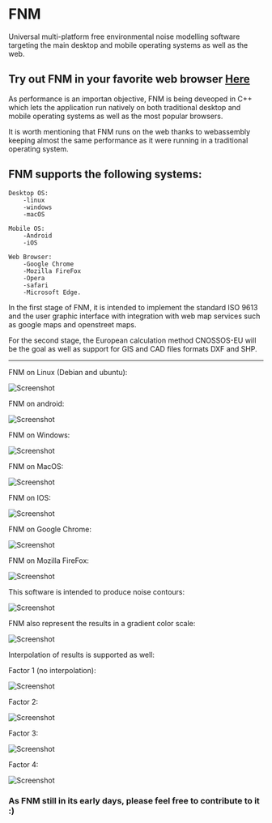 # FNM

Universal multi-platform free environmental noise modelling software targeting the main desktop and mobile operating systems as well as the web.

## Try out FNM in your favorite web browser [Here](https://christian-mv.github.io/Free_Noise_Map_Demo/FreeNoiseMap.html)


As performance is an importan objective, FNM is being deveoped in C++ which lets the application run natively on both traditional desktop and mobile operating systems as well as the most popular browsers.

It is worth mentioning that FNM runs on the web thanks to webassembly keeping almost the same performance as it were running in a traditional operating system.


## FNM supports the following systems:

    Desktop OS:
        -linux
        -windows
        -macOS
    
    Mobile OS:
        -Android
        -iOS
    
    Web Browser:
        -Google Chrome
        -Mozilla FireFox 
        -Opera
        -safari
        -Microsoft Edge.
        



In the first stage of FNM, it is intended to implement the standard ISO 9613 and the user graphic interface with integration with web map services such as google maps and openstreet maps.

For the second stage, the European calculation method CNOSSOS-EU will be the goal as well as support for GIS and CAD files formats DXF and SHP. 



--------------------------------------------

FNM on Linux (Debian and ubuntu):

![Screenshot](https://raw.githubusercontent.com/christian-mv/Free-Noise-Map/master/screenshoots/gui_on_Linux.png)

FNM on android:

![Screenshot](https://raw.githubusercontent.com/christian-mv/Free-Noise-Map/master/screenshoots/gui_on_android.png)


FNM on Windows:

![Screenshot](https://raw.githubusercontent.com/christian-mv/Free-Noise-Map/master/screenshoots/gui_on_windows.png)

FNM on MacOS:

![Screenshot](https://raw.githubusercontent.com/christian-mv/Free-Noise-Map/master/screenshoots/gui_on_MacOS.png)

FNM on IOS:

![Screenshot](https://raw.githubusercontent.com/christian-mv/Free-Noise-Map/master/screenshoots/gui_on_IOS.png)


FNM on Google Chrome:

![Screenshot](https://raw.githubusercontent.com/christian-mv/Free-Noise-Map/master/screenshoots/gui_on_Google_Chrome.png)


FNM on Mozilla FireFox:

![Screenshot](https://raw.githubusercontent.com/christian-mv/Free-Noise-Map/master/screenshoots/gui_on_FireFox.png)



This software is intended to produce noise contours:

![Screenshot](https://raw.githubusercontent.com/christian-mv/Free-Noise-Map/master/screenshoots/contourAreas.png)


FNM also represent the results in a gradient color scale:

![Screenshot](https://raw.githubusercontent.com/christian-mv/Free-Noise-Map/master/screenshoots/raster_test.png)





Interpolation of results is supported as well:

Factor 1 (no interpolation):


![Screenshot](https://raw.githubusercontent.com/christian-mv/Free-Noise-Map/master/screenshoots/interpolation1.png)

Factor 2:

![Screenshot](https://raw.githubusercontent.com/christian-mv/Free-Noise-Map/master/screenshoots/interpolation2.png)

Factor 3:

![Screenshot](https://raw.githubusercontent.com/christian-mv/Free-Noise-Map/master/screenshoots/interpolation3.png)

Factor 4:

![Screenshot](https://raw.githubusercontent.com/christian-mv/Free-Noise-Map/master/screenshoots/interpolation4.png)





### As FNM still in its early days, please feel free to contribute to it :)

